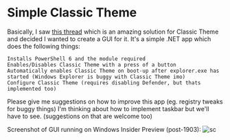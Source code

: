 # Simple Classic Theme
Basically, I saw <a href="http://winclassic.boards.net/thread/413/reversibly-enable-disable-classic-powershell">this thread</a> which is an amazing solution for Classic Theme and decided I wanted to create a GUI for it. It's a simple .NET app which does the following things:

    Installs PowerShell 6 and the module required
    Enables/Disables Classic Theme with a press of a button
    Automatically enables Classic Theme on boot-up after explorer.exe has started (Windows Explorer is buggy with Classic Theme imo)
    Configure Classic Theme (requires disabling Defender, but thats implemented too)

Please give me suggestions on how to improve this app (eg. registry tweaks for buggy things)
I'm thinking about how to implement taskbar but we'll have to see. (suggestions on that are welcome too)

Screenshot of GUI running on Windows Insider Preview (post-1903):
<img src="https://i.imgur.com/mfy1h02.png" style="max-width:100%;" alt="sc">
